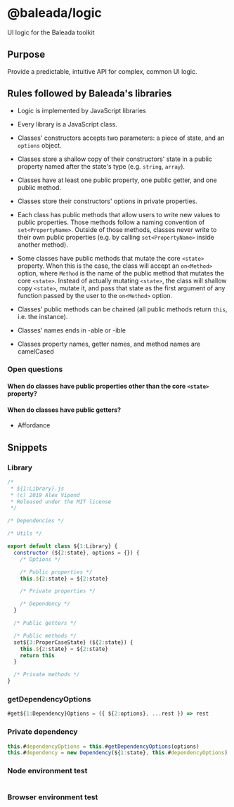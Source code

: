 # @baleada/logic

UI logic for the Baleada toolkit


## Purpose

Provide a predictable, intuitive API for complex, common UI logic.


## Rules followed by Baleada's libraries

- Logic is implemented by JavaScript libraries
- Every library is a JavaScript class.
- Classes' constructors accepts two parameters: a piece of state, and an `options` object.
- Classes store a shallow copy of their constructors' state in a public property named after the state's type (e.g. `string`, `array`).
- Classes have at least one public property, one public getter, and one public method.
- Classes store their constructors' options in private properties.
- Each class has public methods that allow users to write new values to public properties. Those methods follow a naming convention of `set<PropertyName>`. Outside of those methods, classes never write to their own public properties (e.g. by calling `set<PropertyName>` inside another method).
- Some classes have public methods that mutate the core `<state>` property. When this is the case, the class will accept an `on<Method>` option, where `Method` is the name of the public method that mutates the core `<state>`. Instead of actually mutating `<state>`, the class will shallow copy `<state>`, mutate it, and pass that state as the first argument of any function passed by the user to the `on<Method>` option.
- Classes' public methods can be chained (all public methods return `this`, i.e. the instance).

- Classes' names ends in -able or -ible
- Classes property names, getter names, and method names are camelCased


### Open questions

#### When do classes have public properties other than the core `<state>` property?

#### When do classes have public getters?
- Affordance


## Snippets

### Library

```js
/*
 * ${1:Library}.js
 * (c) 2019 Alex Vipond
 * Released under the MIT license
 */

/* Dependencies */

/* Utils */

export default class ${1:Library} {
  constructor (${2:state}, options = {}) {
    /* Options */

    /* Public properties */
    this.${2:state} = ${2:state}

    /* Private properties */

    /* Dependency */
  }

  /* Public getters */

  /* Public methods */
  set${3:ProperCaseState} (${2:state}) {
    this.${2:state} = ${2:state}
    return this
  }

  /* Private methods */
}
```

### getDependencyOptions

```js
#get${1:Dependency}Options = ({ ${2:options}, ...rest }) => rest
```

### Private dependency

```js
this.#dependencyOptions = this.#getDependencyOptions(options)
this.#dependency = new Dependency(${1:state}, this.#dependencyOptions)
```

### Node environment test

```js

```

### Browser environment test

```js

```

